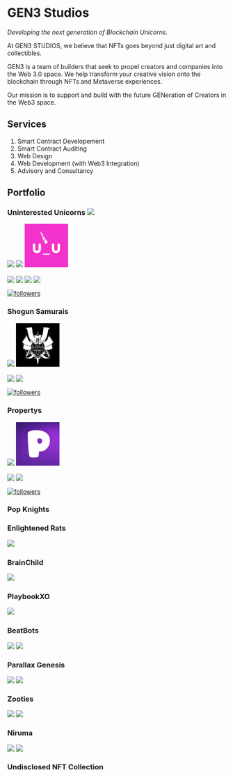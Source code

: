 # GEN3 Studios

_Developing the next generation of Blockchain Unicorns._

At GEN3 STUDIOS, we believe that NFTs goes beyond just digital art and collectibles.

GEN3 is a team of builders that seek to propel creators and companies into the Web 3.0 space. We help transform your creative vision onto the blockchain through NFTs and Metaverse experiences.

Our mission is to support and build with the future GENeration of Creators in the Web3 space.

## Services

1. Smart Contract Developement
2. Smart Contract Auditing
3. Web Design
4. Web Development (with Web3 Integration)
5. Advisory and Consultancy

## Portfolio

### Uninterested Unicorns <img src="https://img.shields.io/badge/Completed-Green"/>

<img src="https://img.shields.io/badge/NFT-blue"/>
<img src="https://img.shields.io/badge/Web Development-lightblue"/>

<img src="https://raw.githubusercontent.com/GEN3labs/.github/main/profile/assets/uninterestedunicorns.jpg" width="100">

<a href="https://www.shogunsamurais.com/" target="blank"><img align="center" src="https://img.shields.io/badge/WEBSITE-FFFFFF?style=for-the-badge&logo=googlechrome&logoColor=4285F4"></a>
<a href="https://opensea.io/collection/ununicornsofficial" target="blank"><img align="center" src="https://img.shields.io/badge/GEN1-FFFFFF?style=for-the-badge&logo=opensea&logoColor=2081E2"></a>
<a href="https://opensea.io/collection/uninterestedunicornsv2" target="blank"><img align="center" src="https://img.shields.io/badge/GEN2-FFFFFF?style=for-the-badge&logo=opensea&logoColor=2081E2"></a>
<a href="https://opensea.io/collection/uninterestedunicornsgenesisvx" target="blank"><img align="center" src="https://img.shields.io/badge/GEN1 VOXEL-FFFFFF?style=for-the-badge&logo=opensea&logoColor=2081E2"></a>

<a href="https://twitter.com/U_UnicornsNFT" target="blank"><img align="center" alt="followers" title="Follow me on Twitter" src="https://img.shields.io/twitter/follow/U_UnicornsNFT?color=FFFFFF&logo=twitter&logoColor=white&style=for-the-badge"/></a>

### Shogun Samurais

<img src="https://img.shields.io/badge/NFT-blue"/>

<img src="https://raw.githubusercontent.com/GEN3labs/.github/main/profile/assets/shogunsamurais.jpg" width="100">

<a href="https://uunicorns.io/" target="blank"><img align="center" src="https://img.shields.io/badge/WEBSITE-FFFFFF?style=for-the-badge&logo=googlechrome&logoColor=4285F4"></a>
<a href="https://opensea.io/collection/shogunsamurais" target="blank"><img align="center" src="https://img.shields.io/badge/OPENSEA-FFFFFF?style=for-the-badge&logo=opensea&logoColor=2081E2"></a>

<a href="https://twitter.com/ShogunSamurais" target="blank"><img align="center" alt="followers" title="Follow me on Twitter" src="https://img.shields.io/twitter/follow/ShogunSamurais?color=FFFFFF&logo=twitter&logoColor=white&style=for-the-badge"/></a>

### Propertys

<img src="https://img.shields.io/badge/NFT-blue"/>

<img src="https://raw.githubusercontent.com/GEN3labs/.github/main/profile/assets/propertys.jpg" width="100">

<a href="https://propertys.xyz/" target="blank"><img align="center" src="https://img.shields.io/badge/WEBSITE-FFFFFF?style=for-the-badge&logo=googlechrome&logoColor=4285F4"></a>
<a href="https://opensea.io/collection/propertysofficial" target="blank"><img align="center" src="https://img.shields.io/badge/OPENSEA-FFFFFF?style=for-the-badge&logo=opensea&logoColor=2081E2"></a>

<a href="https://twitter.com/propertys_nft" target="blank"><img align="center" alt="followers" title="Follow me on Twitter" src="https://img.shields.io/twitter/follow/propertys_nft?color=FFFFFF&logo=twitter&logoColor=white&style=for-the-badge"/></a>

### Pop Knights

### Enlightened Rats

<img src="https://img.shields.io/badge/Audit-red"/>

### BrainChild

<img src="https://img.shields.io/badge/Audit-red"/>

### PlaybookXO

<img src="https://img.shields.io/badge/Audit-red"/>

### BeatBots

<img src="https://img.shields.io/badge/NFT-blue"/>
<img src="https://img.shields.io/badge/Web Development-lightblue"/>

### Parallax Genesis

<img src="https://img.shields.io/badge/NFT-blue"/>
<img src="https://img.shields.io/badge/Web Development-lightblue"/>

### Zooties

<img src="https://img.shields.io/badge/NFT-blue"/>
<img src="https://img.shields.io/badge/Web Development-lightblue"/>

### Niruma

<img src="https://img.shields.io/badge/NFT-blue"/>
<img src="https://img.shields.io/badge/Web Development-lightblue"/>

### Undisclosed NFT Collection
